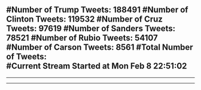 #Number of Trump Tweets: 188491
#Number of Clinton Tweets: 119532
#Number of Cruz Tweets: 97619
#Number of Sanders Tweets: 78521
#Number of Rubio Tweets: 54107
#Number of Carson Tweets: 8561
#Total Number of Tweets:  
#Current Stream Started at Mon Feb  8 22:51:02
---
---
---
